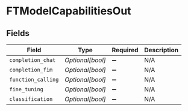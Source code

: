 # FTModelCapabilitiesOut


## Fields

| Field              | Type               | Required           | Description        |
| ------------------ | ------------------ | ------------------ | ------------------ |
| `completion_chat`  | *Optional[bool]*   | :heavy_minus_sign: | N/A                |
| `completion_fim`   | *Optional[bool]*   | :heavy_minus_sign: | N/A                |
| `function_calling` | *Optional[bool]*   | :heavy_minus_sign: | N/A                |
| `fine_tuning`      | *Optional[bool]*   | :heavy_minus_sign: | N/A                |
| `classification`   | *Optional[bool]*   | :heavy_minus_sign: | N/A                |